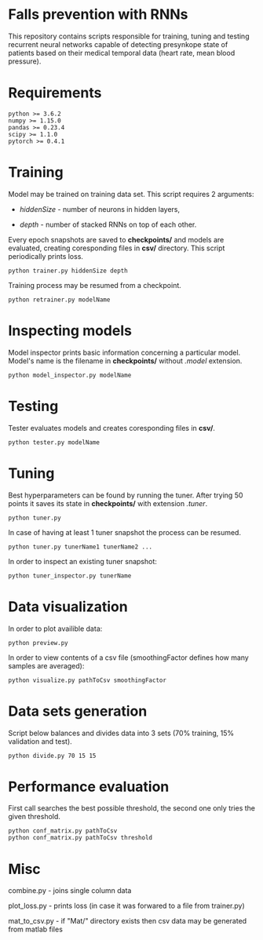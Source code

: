 ﻿# Falls prevention with RNNs

This repository contains scripts responsible for training, tuning and testing recurrent neural networks capable of detecting presynkope state of patients based on their medical temporal data (heart rate, mean blood pressure).

# Requirements
```
python >= 3.6.2
numpy >= 1.15.0
pandas >= 0.23.4
scipy >= 1.1.0
pytorch >= 0.4.1
```

# Training
Model may be trained on training data set. This script requires 2 arguments:

*	*hiddenSize* - number of neurons in hidden layers,

*	*depth* - number of stacked RNNs on top of each other.

Every epoch snapshots are saved to **checkpoints/** and models are evaluated, creating coresponding files in **csv/** directory. This script periodically prints loss.
```
python trainer.py hiddenSize depth
``` 
Training process may be resumed from a checkpoint.
```
python retrainer.py modelName
```

# Inspecting models
Model inspector prints basic information concerning a particular model. Model's name is the filename in **checkpoints/** without *.model* extension.
```
python model_inspector.py modelName
```

# Testing
Tester evaluates models and creates coresponding files in **csv/**.
```
python tester.py modelName
```

# Tuning
Best hyperparameters can be found by running the tuner. After trying 50 points it saves its state in **checkpoints/** with extension *.tuner*.
```
python tuner.py
```
In case of having at least 1 tuner snapshot the process can be resumed.
```
python tuner.py tunerName1 tunerName2 ...
```
In order to inspect an existing tuner snapshot:
```
python tuner_inspector.py tunerName
```

# Data visualization
In order to plot availible data:
```
python preview.py
```
In order to view contents of a csv file (smoothingFactor defines how many samples are averaged):
```
python visualize.py pathToCsv smoothingFactor
```

# Data sets generation
Script below balances and divides data into 3 sets (70% training, 15% validation and test).
```
python divide.py 70 15 15
```

# Performance evaluation
First call searches the best possible threshold, the second one only tries the given threshold.
```
python conf_matrix.py pathToCsv
python conf_matrix.py pathToCsv threshold
```

# Misc
combine.py - joins single column data

plot_loss.py - prints loss (in case it was forwared to a file from trainer.py)

mat_to_csv.py - if "Mat/" directory exists then csv data may be generated from matlab files

